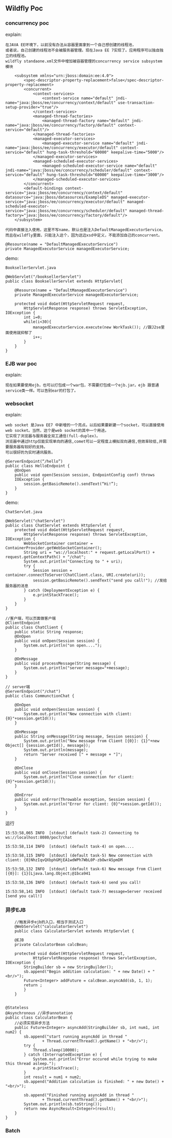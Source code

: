 ## Wildfly Poc ##


### concurrency poc ###

explain:

	在JAVA EE环境下，以前没有办法从容器里面拿到一个自己想创建的线程池，
	或者说，自己创建的线程池不会被服务器管理。现在Java EE 7实现了。应用程序可以独自独立的线程池。
	wildfly standaone.xml文件中增加被容器管理的concurrency service subsystem 模块

		<subsystem xmlns="urn:jboss:domain:ee:4.0">
            <spec-descriptor-property-replacement>false</spec-descriptor-property-replacement>
            <concurrent>
                <context-services>
                    <context-service name="default" jndi-name="java:jboss/ee/concurrency/context/default" use-transaction-setup-provider="true"/>
                </context-services>
                <managed-thread-factories>
                    <managed-thread-factory name="default" jndi-name="java:jboss/ee/concurrency/factory/default" context-service="default"/>
                </managed-thread-factories>
                <managed-executor-services>
                    <managed-executor-service name="default" jndi-name="java:jboss/ee/concurrency/executor/default" context-service="default" hung-task-threshold="60000" keepalive-time="5000"/>
                </managed-executor-services>
                <managed-scheduled-executor-services>
                    <managed-scheduled-executor-service name="default" jndi-name="java:jboss/ee/concurrency/scheduler/default" context-service="default" hung-task-threshold="60000" keepalive-time="3000"/>
                </managed-scheduled-executor-services>
            </concurrent>
            <default-bindings context-service="java:jboss/ee/concurrency/context/default" datasource="java:jboss/datasources/ExampleDS" managed-executor-service="java:jboss/ee/concurrency/executor/default" managed-scheduled-executor-service="java:jboss/ee/concurrency/scheduler/default" managed-thread-factory="java:jboss/ee/concurrency/factory/default"/>
        </subsystem>
	
	代码中直接注入使用，这里不写name，默认也是注入DefaultManagedExecutorService。而且在wildfly里面，只能注入这个，因为这边xsd中定义，不能添加自己的concurrent。

	@Resource(name = "DefaultManagedExecutorService")
	private ManagedExecutorService managedExecutorService;
	
demo:
	
	BooksellerServlet.java

	@WebServlet("/booksellerServlet")
	public class BooksellerServlet extends HttpServlet{

		@Resource(name = "DefaultManagedExecutorService")
		private ManagedExecutorService managedExecutorService;

		protected void doGet(HttpServletRequest request,
			HttpServletResponse response) throws ServletException, IOException {
			int i=0;
			while(i<30){
				managedExecutorService.execute(new WorkTask()); //跟J2se里面使用就抑郁了
				i++;
			}
		}
	}


### EJB war poc ###


explain:
	
	现在如果要使用ejb，也可以打包成一个war包，不需要打包成一个ejb.jar。ejb 跟普通service类一样。可以告别ear的打包了。


	
### websocket ###

explain:

	web socket 是Java EE7 中新增的一个亮点。以后如果要新建一个socket，可以直接使用web socket。当然，这个是web socket的其中一个用途。
	它实现了浏览器与服务器全双工通信(full-duplex)。
	浏览器中通过http仅能实现单向的通信,comet可以一定程度上模拟双向通信,但效率较低,并需要服务器有较好的支持。
	可以很好的为实时通讯服务。

	@ServerEndpoint(“/hello”)
	public class HelloEndpoint {
		@OnOpen
		public void open(Session session, EndpointConfig conf) throws
		IOException {
			session.getBasicRemote().sendText(“Hi!”);
		}
	}


demo:

	ChatServlet.java
	
	@WebServlet("chatServlet")
	public class ChatServlet extends HttpServlet {
		protected void doGet(HttpServletRequest request,
			HttpServletResponse response) throws ServletException, IOException {
			WebSocketContainer container = ContainerProvider.getWebSocketContainer();
		 	String uri = "ws://localhost:" + request.getLocalPort() + request.getContextPath() + "/chat";
		 	System.out.println("Connecting to " + uri);
         	try {
				Session session = container.connectToServer(ChatClient.class, URI.create(uri));
				session.getBasicRemote().sendText("send you call!"); //发给服务器的消息
			} catch (DeploymentException e) {
				e.printStackTrace();
			}
		}
	}
	
	//客户端，可以页面做客户端
	@ClientEndpoint
	public class ChatClient {
		public static String response;
		@OnOpen
		public void onOpen(Session session) {
			System.out.println("on open....");
		}

		@OnMessage
		public void processMessage(String message) {
			System.out.println("server message="+message);
		}
	}

	// server端
	@ServerEndpoint("/chat")
	public class CommunctionChat {

    	@OnOpen
    	public void onOpen(Session session) {
        	System.out.println("New connection with client: {0}"+session.getId());
    	}
    
    	@OnMessage
    	public String onMessage(String message, Session session) {
        	System.out.println("New message from Client [{0}]: {1}"+new Object[] {session.getId(), message});
       		System.out.println(message);
        	return "Server received [" + message + "]";
    	}
    
    	@OnClose
    	public void onClose(Session session) {
        	System.out.println("Close connection for client: {0}"+session.getId());
    	}
    
    	@OnError
    	public void onError(Throwable exception, Session session) {
        	System.out.println("Error for client: {0}"+session.getId());
    	}
	}

运行

	15:53:58,065 INFO  [stdout] (default task-2) Connecting to ws://localhost:8080/poc7/chat

	15:53:58,114 INFO  [stdout] (default task-4) on open....

	15:53:58,115 INFO  [stdout] (default task-5) New connection with client: {0}NhzIqvQXbphGMjEA1wdWPh7WbL0P-zbOwrA5pmDM

	15:53:58,132 INFO  [stdout] (default task-6) New message from Client [{0}]: {1}[Ljava.lang.Object;@1bca941

	15:53:58,136 INFO  [stdout] (default task-6) send you call!

	15:53:58,141 INFO  [stdout] (default task-7) message=Server received [send you call!]


### 异步EJB 	###
		//触发异步ejb的入口，相当于测试入口
		@WebServlet("calculatorServlet")
		public class CalculatorServlet extends HttpServlet {

		@EJB
		private CalculatorBean calcBean;

		protected void doGet(HttpServletRequest request,
				HttpServletResponse response) throws ServletException, IOException {
			StringBuilder sb = new StringBuilder();
			sb.append("Begin addition calculation: " + new Date() + "<br/>");
			Future<Integer> addFuture = calcBean.asyncAdd(sb, 1, 1);
			return ;
			}
		}


	@Stateless
	@Asynchronous //异步annotation
	public class CalculatorBean {
		//必须实现异步方法
		public Future<Integer> asyncAdd(StringBuilder sb, int num1, int num2) {
			sb.append("start running asyncAdd in thread "
					+ Thread.currentThread().getName() + "<br/>");
			try {
				Thread.sleep(10000);
			} catch (InterruptedException e) {
				System.out.println("Error occured while trying to make this thread asleep.");
				e.printStackTrace();
			}
			int result = num1 + num2;
			sb.append("Addition calculation is finished: " + new Date() + "<br/>");

			sb.append("Finished running asyncAdd in thread "
					+ Thread.currentThread().getName() + "<br/>");
			System.out.println(sb.toString());
			return new AsyncResult<Integer>(result);
		}
	}


### Batch ###

	
